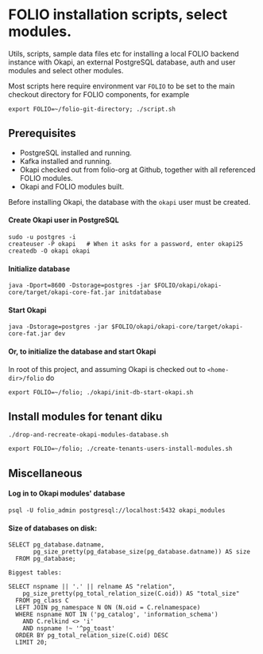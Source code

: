 # FOLIO installation scripts, select modules.

Utils, scripts, sample data files etc for installing a local FOLIO backend instance with Okapi, an external PostgreSQL database, auth and user modules and select other modules.

Most scripts here require environment var `FOLIO` to be set to the main checkout directory for FOLIO components, for example

`export FOLIO=~/folio-git-directory; ./script.sh`

## Prerequisites

* PostgreSQL installed and running.
* Kafka installed and running.
* Okapi checked out from folio-org at Github, together with all referenced FOLIO modules.
* Okapi and FOLIO modules built.

Before installing Okapi, the database with the `okapi` user must be created.

#### Create Okapi user in PostgreSQL

```
sudo -u postgres -i
createuser -P okapi   # When it asks for a password, enter okapi25
createdb -O okapi okapi
```

#### Initialize database

`java -Dport=8600 -Dstorage=postgres -jar $FOLIO/okapi/okapi-core/target/okapi-core-fat.jar initdatabase`

#### Start Okapi 

`java -Dstorage=postgres -jar $FOLIO/okapi/okapi-core/target/okapi-core-fat.jar dev`

#### Or, to initialize the database and start Okapi
In root of this project, and assuming Okapi is checked out to `<home-dir>/folio` do

`export FOLIO=~/folio; ./okapi/init-db-start-okapi.sh`


## Install modules for tenant diku

`./drop-and-recreate-okapi-modules-database.sh`

`export FOLIO=~/folio; ./create-tenants-users-install-modules.sh`

## Miscellaneous

#### Log in to Okapi modules' database
`psql -U folio_admin postgresql://localhost:5432 okapi_modules`

#### Size of databases on disk:

```
SELECT pg_database.datname,  
       pg_size_pretty(pg_database_size(pg_database.datname)) AS size  
  FROM pg_database;

Biggest tables:

SELECT nspname || '.' || relname AS "relation",
    pg_size_pretty(pg_total_relation_size(C.oid)) AS "total_size"
  FROM pg_class C
  LEFT JOIN pg_namespace N ON (N.oid = C.relnamespace)
  WHERE nspname NOT IN ('pg_catalog', 'information_schema')
    AND C.relkind <> 'i'
    AND nspname !~ '^pg_toast'
  ORDER BY pg_total_relation_size(C.oid) DESC
  LIMIT 20;
  
```
